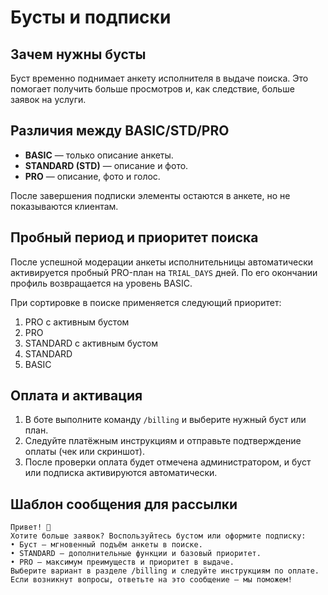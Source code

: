 # Бусты и подписки

## Зачем нужны бусты
Буст временно поднимает анкету исполнителя в выдаче поиска. Это помогает получить больше просмотров и, как следствие, больше заявок на услуги.

## Различия между BASIC/STD/PRO
- **BASIC** — только описание анкеты.
- **STANDARD (STD)** — описание и фото.
- **PRO** — описание, фото и голос.

После завершения подписки элементы остаются в анкете, но не показываются клиентам.

## Пробный период и приоритет поиска

После успешной модерации анкеты исполнительницы автоматически активируется пробный PRO-план на `TRIAL_DAYS` дней. По его окончании профиль возвращается на уровень BASIC.

При сортировке в поиске применяется следующий приоритет:
1. PRO с активным бустом
2. PRO
3. STANDARD с активным бустом
4. STANDARD
5. BASIC

## Оплата и активация
1. В боте выполните команду `/billing` и выберите нужный буст или план.
2. Следуйте платёжным инструкциям и отправьте подтверждение оплаты (чек или скриншот).
3. После проверки оплата будет отмечена администратором, и буст или подписка активируются автоматически.

## Шаблон сообщения для рассылки
```
Привет! 🚀
Хотите больше заявок? Воспользуйтесь бустом или оформите подписку:
• Буст — мгновенный подъём анкеты в поиске.
• STANDARD — дополнительные функции и базовый приоритет.
• PRO — максимум преимуществ и приоритет в выдаче.
Выберите вариант в разделе /billing и следуйте инструкциям по оплате. Если возникнут вопросы, ответьте на это сообщение — мы поможем!
```
